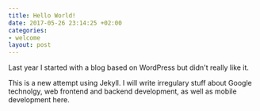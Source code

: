```yaml
---
title: Hello World!
date: 2017-05-26 23:14:25 +02:00
categories:
- welcome
layout: post
---
```


Last year I started with a blog based on WordPress but didn't really like it.

This is a new attempt using Jekyll. I will write irregulary stuff about
Google technolgy, web frontend and backend development, as well as
mobile development here.

